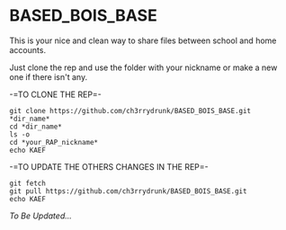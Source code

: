 # BASED_BOIS_BASE
This is your nice and clean way to share files between school and home accounts.

Just clone the rep and use the folder with your nickname or make a new one if there isn't any.

-=TO CLONE THE REP=-
```
git clone https://github.com/ch3rrydrunk/BASED_BOIS_BASE.git *dir_name*
cd *dir_name*
ls -o
cd *your_RAP_nickname*
echo KAEF
```

-=TO UPDATE THE OTHERS CHANGES IN THE REP=-
```
git fetch
git pull https://github.com/ch3rrydrunk/BASED_BOIS_BASE.git
echo KAEF
```
*To Be Updated...*
